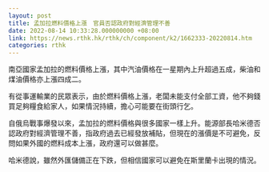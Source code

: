 ```yaml
---
layout: post
title: 孟加拉燃料價格上漲　官員否認政府對經濟管理不善
date: 2022-08-14 10:33:28.000000000 +08:00
link: https://news.rthk.hk/rthk/ch/component/k2/1662333-20220814.htm
categories: rthk
---
```


南亞國家孟加拉的燃料價格上漲，其中汽油價格在一星期內上升超過五成，柴油和煤油價格亦上漲四成二。

有從事運輸業的民眾表示，由於燃料價格上漲，老闆未能支付全部工資，他不夠錢買足夠糧食給家人，如果情況持續，擔心可能要在街頭行乞。

自俄烏戰事爆發以來，孟加拉的燃料價格與很多國家一樣上升。能源部長哈米德否認政府對經濟管理不善，指政府過去已經發放補貼，但現在的漲價是不可避免，反問如果外國的燃料成本上漲，政府還可以做甚麼。

哈米德說，雖然外匯儲備正在下跌，但相信國家可以避免在斯里蘭卡出現的情況。
